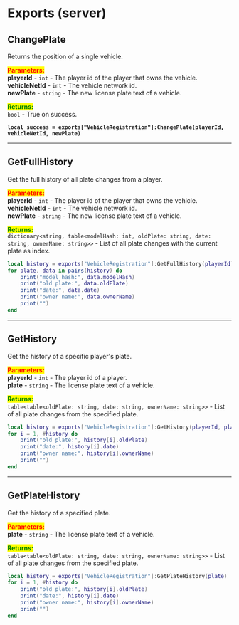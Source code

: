 # Exports (server)

## ChangePlate

Returns the position of a single vehicle.

<mark style="color:red;">**Parameters:**</mark>\
**playerId** - `int` - The player id of the player that owns the vehicle.\
**vehicleNetId** - `int` - The vehicle network id.\
**newPlate** - `string` - The new license plate text of a vehicle.

<mark style="color:green;">**Returns:**</mark>\
`bool` - True on success.

<pre class="language-lua"><code class="lang-lua"><strong>local success = exports["VehicleRegistration"]:ChangePlate(playerId, vehicleNetId, newPlate)
</strong></code></pre>



***

## GetFullHistory

Get the full history of all plate changes from a player.

<mark style="color:red;">**Parameters:**</mark>\
**playerId** - `int` - The player id of the player that owns the vehicle.\
**vehicleNetId** - `int` - The vehicle network id.\
**newPlate** - `string` - The new license plate text of a vehicle.

<mark style="color:green;">**Returns:**</mark>\
`dictionary<string, table<modelHash: int, oldPlate: string, date: string, ownerName: string>>` - List of all plate changes with the current plate as index.

```lua
local history = exports["VehicleRegistration"]:GetFullHistory(playerId)
for plate, data in pairs(history) do
    print("model hash:", data.modelHash)
    print("old plate:", data.oldPlate)
    print("date:", data.date)
    print("owner name:", data.ownerName)
    print("")
end
```



***

## GetHistory

Get the history of a specific player's plate.

<mark style="color:red;">**Parameters:**</mark>\
**playerId** - `int` - The player id of a player.\
**plate** - `string` - The license plate text of a vehicle.

<mark style="color:green;">**Returns:**</mark>\
`table<table<oldPlate: string, date: string, ownerName: string>>` - List of all plate changes from the specified plate.

```lua
local history = exports["VehicleRegistration"]:GetHistory(playerId, plate)
for i = 1, #history do
    print("old plate:", history[i].oldPlate)
    print("date:", history[i].date)
    print("owner name:", history[i].ownerName)
    print("")
end
```



***

## GetPlateHistory

Get the history of a specified plate.

<mark style="color:red;">**Parameters:**</mark>\
**plate** - `string` - The license plate text of a vehicle.

<mark style="color:green;">**Returns:**</mark>\
`table<table<oldPlate: string, date: string, ownerName: string>>` - List of all plate changes from the specified plate.

```lua
local history = exports["VehicleRegistration"]:GetPlateHistory(plate)
for i = 1, #history do
    print("old plate:", history[i].oldPlate)
    print("date:", history[i].date)
    print("owner name:", history[i].ownerName)
    print("")
end
```
